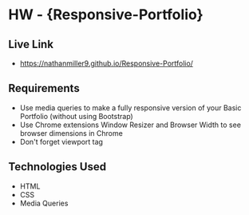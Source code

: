 # HW - {Responsive-Portfolio}

## Live Link 
 - https://nathanmiller9.github.io/Responsive-Portfolio/

## Requirements
- Use media queries to make a fully responsive version of your Basic Portfolio (without using Bootstrap)
- Use Chrome extensions Window Resizer and Browser Width to see browser dimensions in Chrome
- Don't forget viewport tag 

## Technologies Used
- HTML
- CSS
- Media Queries
